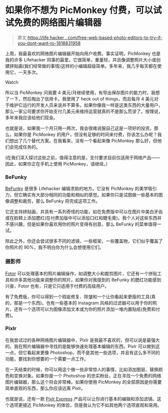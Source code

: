 # 如果你不想为 PicMonkey 付费，可以试试免费的网络图片编辑器

> 原文:[https://life hacker . com/free-web-based-photo-editors-to-try-if-you-dont-want-to-1818831958](https://lifehacker.com/free-web-based-photo-editors-to-try-if-you-dont-want-to-1818831958)

上周，我最喜欢的网络图片编辑器开始向用户收费。事实证明，PicMonkey 也是我的许多 Lifehacker 同事的最爱。它很简单，重量轻，并且像调整照片大小或创建拼贴画(我们经常做的事情)这样的小编辑超级简单。多年来，我几乎每天都在使用它，一天多次。

Watch

所以当 PicMonkey 问我要 4 美元/月继续使用，有导出保存图片的能力时，我想了一下，然后掏出了信用卡。我使用了 heck out of things，而且每月 4 美元对于维护它运行的开发人员来说并不算多。如果你像我一样是这类东西的大量用户，那么一家公司要求你开始支付几美元来维持运营就真的不是那么荒谬了。按理说，多年来我应该给他们现金。

也就是说，如果我一个月只用一两次，我会很难说服自己这是一项好的投资。那么，如果你是 PicMonkey 的用户，但没有足够的时间来付费，你该怎么办呢？我们想出了几个替代方案。在我看来，没有一个看起来像 PicMonkey 那么好，但他们会完成任务的。

(在我们深入探讨这些之前，值得注意的是，支付要求目前仅适用于网络产品——因此，如果你正在手机上使用 PicMonkey，请继续。)

### BeFunky

[BeFunky](https://www.befunky.com/) 是很多 Lifehacker 编辑求助的地方。它没有 PicMonkey 的美学吸引力，但它确实有大部分相同的功能和相似的感觉。如果你只是试图做一些基本的图像调整和裁剪，那么 BeFunky 将完成这项工作。

它还支持拼贴画，并具有一系列奇怪的功能，如在免费版中可以在图片中美白牙齿或在脸颊上添加腮红(在付费加版中可以添加口红和睫毛膏)。我个人对这些东西并不感兴趣，但是如果你喜欢用你的照片变得有创意，那么 BeFunky 的菜单值得一试。

除此之外，你还会尝试很多不同的滤镜，一些框架，一些覆盖物，它们似乎覆盖了你照片的 90%，我不明白你为什么会想使用它们。

### 摄影师

[Fotor](https://www.fotor.com/) 可以处理基本的照片编辑操作，如调整大小和裁剪图片，它还有一个拼贴工具和许多其他功能来调整你的照片。如果你对我提到的 BeFunky 的腮红功能感到兴奋，Fotor 也有，只是它只适用于付费的高级用户。

有了免费版，你可以得到一个瑕疵修复、除皱和一个让你看起来更瘦的工具(真的，那是一个东西)。也有一些基本的 Instagram 风格的过滤器可以用于你的照片，还有一个选项可以为图像添加文本或为你的照片添加一堆内置贴纸(免费和付费)。

### Pixlr

在我尝试过的各种网络图片编辑器中，Pixlr 是我最不喜欢的，但可以说是最强大的。我在照片编辑器中寻找的是能够快速处理基本编辑的东西。Pixlr 可以做到这一点，但它看起来更像 Photoshop，而不是其他一些选项，并且有这么多不同的功能，要找到你想要的一个需要一点工作。

在一天结束的时候，你可以用这个做一些非常惊人的事情，比如添加图层、替换颜色和变换对象。如果你是一个 Photoshop 的忠实粉丝，正在寻找一个免费的网络图片编辑器，那么这个将会非常棒。如果你使用 PicMonkey 的全部原因是你需要简单直观的东西，那么你应该远离 Pixlr。

也就是说，还有一款 [Pixlr Express](https://pixlr.com/express/) 产品可以让你进行基本的编辑和添加滤镜。这个选项更接近 PicMonkey 的体验，但是我认为它不如其他两个选项直观和易用。